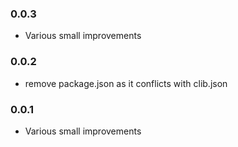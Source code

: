 ### 0.0.3

* Various small improvements

### 0.0.2

* remove package.json as it conflicts with clib.json

### 0.0.1

* Various small improvements
